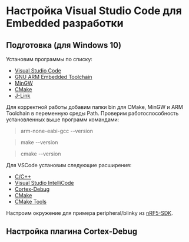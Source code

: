 # Настройка Visual Studio Code для Embedded разработки
## Подготовка (для Windows 10)
Установим программы по списку:
- [Visual Studio Code](https://code.visualstudio.com/)
- [GNU ARM Embedded Toolchain](https://developer.arm.com/tools-and-software/open-source-software/developer-tools/gnu-toolchain/gnu-rm/downloads)
- [MinGW](https://sourceforge.net/projects/mingw/files/)
- [CMake](https://cmake.org/download/)
- [J-Link](https://www.segger.com/downloads/jlink)

Для корректной работы добавим папки bin для CMake, MinGW и ARM Toolchain в переменную среды Path.
Проверим работоспособность установленных выше программ командами:
> arm-none-eabi-gcc --version

> make --version

> cmake --version

Для VSCode установим следующие расширения:
- [C/C++](https://marketplace.visualstudio.com/items?itemName=ms-vscode.cpptools)
- [Visual Studio IntelliCode](https://marketplace.visualstudio.com/items?itemName=VisualStudioExptTeam.vscodeintellicode)
- [Cortex-Debug](https://marketplace.visualstudio.com/items?itemName=marus25.cortex-debug)
- [CMake](https://marketplace.visualstudio.com/items?itemName=twxs.cmake)
- [CMake Tools](https://marketplace.visualstudio.com/items?itemName=ms-vscode.cmake-tools)

Настроим окружение для примера peripheral/blinky из [nRF5-SDK](https://www.nordicsemi.com/Software-and-tools/Software/nRF5-SDK).

## Настройка плагина Cortex-Debug



